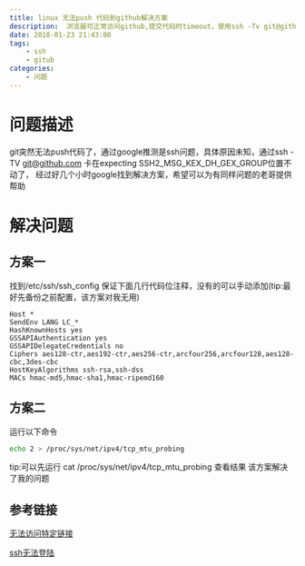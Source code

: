 ```yaml
---
title: linux 无法push 代码到github解决方案
description:  浏览器可正常访问github,提交代码时timeout，使用ssh -Tv git@github.com 卡在expecting SSH2_MSG_KEX_DH_GEX_GROUP 
date: 2018-01-23 21:43:00
tags: 
    - ssh 
    - gitub 
categories:
    - 问题
---
```


# 问题描述
git突然无法push代码了，通过google推测是ssh问题，具体原因未知，通过ssh -TV git@github.com 卡在expecting SSH2_MSG_KEX_DH_GEX_GROUP位置不动了， 经过好几个小时google找到解决方案，希望可以为有同样问题的老哥提供帮助

# 解决问题
## 方案一
找到/etc/ssh/ssh_config 保证下面几行代码位注释，没有的可以手动添加(tip:最好先备份之前配置，该方案对我无用)
```
Host *
SendEnv LANG LC_*
HashKnownHosts yes
GSSAPIAuthentication yes
GSSAPIDelegateCredentials no
Ciphers aes128-ctr,aes192-ctr,aes256-ctr,arcfour256,arcfour128,aes128-cbc,3des-cbc
HostKeyAlgorithms ssh-rsa,ssh-dss
MACs hmac-md5,hmac-sha1,hmac-ripemd160
```

## 方案二

运行以下命令
```bash
echo 2 > /proc/sys/net/ipv4/tcp_mtu_probing
```

tip:可以先运行 cat /proc/sys/net/ipv4/tcp_mtu_probing 查看结果
该方案解决了我的问题

## 参考链接

[无法访问特定链接](https://fitzcarraldoblog.wordpress.com/tag/mtu/)

[ssh无法登陆](https://superuser.com/questions/568891/ssh-works-in-putty-but-not-terminal)



